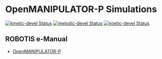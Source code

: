 # OpenMANIPULATOR-P Simulations

[![kinetic-devel Status](https://github.com/ROBOTIS-GIT/open_manipulator_simulations/workflows/kinetic-devel/badge.svg)](https://github.com/ROBOTIS-GIT/open_manipulator_simulations/tree/kinetic-devel)
[![melodic-devel Status](https://github.com/ROBOTIS-GIT/open_manipulator_simulations/workflows/melodic-devel/badge.svg)](https://github.com/ROBOTIS-GIT/open_manipulator_simulations/tree/melodic-devel)
[![noetic-devel Status](https://github.com/ROBOTIS-GIT/open_manipulator_simulations/workflows/noetic-devel/badge.svg)](https://github.com/ROBOTIS-GIT/open_manipulator_simulations/tree/noetic-devel)

## ROBOTIS e-Manual
- [OpenMANIPULATOR-P](https://emanual.robotis.com/docs/en/platform/openmanipulator_p/overview/)
